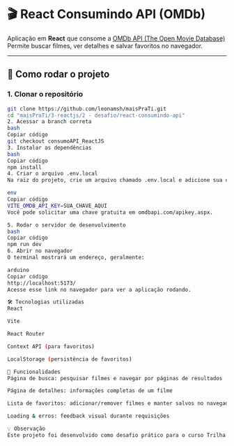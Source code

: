 # 🎬 React Consumindo API (OMDb)

Aplicação em **React** que consome a [OMDb API (The Open Movie Database)](https://www.omdbapi.com/)  
Permite buscar filmes, ver detalhes e salvar favoritos no navegador.

---

## 🚀 Como rodar o projeto

### 1. Clonar o repositório
```bash
git clone https://github.com/leonamsh/maisPraTi.git
cd "maisPraTi/3-reactjs/2 - desafio/react-consumindo-api"
2. Acessar a branch correta
bash
Copiar código
git checkout consumoAPI_ReactJS
3. Instalar as dependências
bash
Copiar código
npm install
4. Criar o arquivo .env.local
Na raiz do projeto, crie um arquivo chamado .env.local e adicione sua chave da OMDb API:

env
Copiar código
VITE_OMDB_API_KEY=SUA_CHAVE_AQUI
Você pode solicitar uma chave gratuita em omdbapi.com/apikey.aspx.

5. Rodar o servidor de desenvolvimento
bash
Copiar código
npm run dev
6. Abrir no navegador
O terminal mostrará um endereço, geralmente:

arduino
Copiar código
http://localhost:5173/
Acesse esse link no navegador para ver a aplicação rodando.

🛠️ Tecnologias utilizadas
React

Vite

React Router

Context API (para favoritos)

LocalStorage (persistência de favoritos)

📂 Funcionalidades
Página de busca: pesquisar filmes e navegar por páginas de resultados

Página de detalhes: informações completas de um filme

Lista de favoritos: adicionar/remover filmes e manter salvos no navegador

Loading & erros: feedback visual durante requisições

💡 Observação
Este projeto foi desenvolvido como desafio prático para o curso Trilha Dev. Full Stack Jr. 2025 da +praTi / Codifica.
